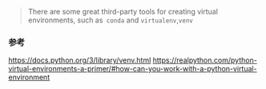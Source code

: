 >There are some great third-party tools for creating virtual environments, such as` conda` and `virtualenv`,`venv`

### 参考
https://docs.python.org/3/library/venv.html
https://realpython.com/python-virtual-environments-a-primer/#how-can-you-work-with-a-python-virtual-environment